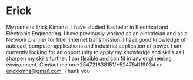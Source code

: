 # Erick
My name is Erick Kimanzi. I have studied Bachelor in Electrical and Electronic Engineering. I have previously worked as an electrician and as a Network planner for fiber internet transmission. I have good knowledge of autocad,  computer applications and industrial application of power. I am currently looking for an opportunity to apply my knowledge and skills as I sharpen my skills further. I am flexible and can fit in any engineering environment. Contact me on +254721838151/+524784119034 or erickkmnz@gmail.com. Thank you 
